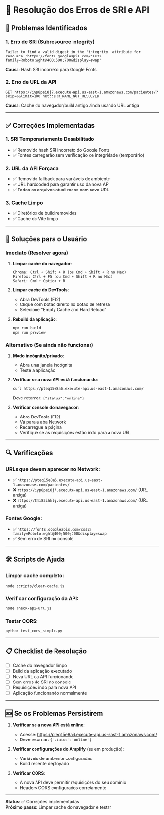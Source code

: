 # 🔧 Resolução dos Erros de SRI e API

## 🚨 **Problemas Identificados**

### **1. Erro de SRI (Subresource Integrity)**
```
Failed to find a valid digest in the 'integrity' attribute for resource 'https://fonts.googleapis.com/css2?family=Roboto:wght@400;500;700&display=swap'
```

**Causa**: Hash SRI incorreto para Google Fonts

### **2. Erro de URL da API**
```
GET https://iyp8pei8j7.execute-api.us-east-1.amazonaws.com/pacientes/?skip=0&limit=100 net::ERR_NAME_NOT_RESOLVED
```

**Causa**: Cache do navegador/build antigo ainda usando URL antiga

---

## ✅ **Correções Implementadas**

### **1. SRI Temporariamente Desabilitado**
- ✅ Removido hash SRI incorreto do Google Fonts
- ✅ Fontes carregarão sem verificação de integridade (temporário)

### **2. URL da API Forçada**
- ✅ Removido fallback para variáveis de ambiente
- ✅ URL hardcoded para garantir uso da nova API
- ✅ Todos os arquivos atualizados com nova URL

### **3. Cache Limpo**
- ✅ Diretórios de build removidos
- ✅ Cache do Vite limpo

---

## 🚀 **Soluções para o Usuário**

### **Imediato (Resolver agora)**

1. **Limpar cache do navegador**:
   ```
   Chrome: Ctrl + Shift + R (ou Cmd + Shift + R no Mac)
   Firefox: Ctrl + F5 (ou Cmd + Shift + R no Mac)
   Safari: Cmd + Option + R
   ```

2. **Limpar cache do DevTools**:
   - Abra DevTools (F12)
   - Clique com botão direito no botão de refresh
   - Selecione "Empty Cache and Hard Reload"

3. **Rebuild da aplicação**:
   ```bash
   npm run build
   npm run preview
   ```

### **Alternativo (Se ainda não funcionar)**

1. **Modo incógnito/privado**:
   - Abra uma janela incógnita
   - Teste a aplicação

2. **Verificar se a nova API está funcionando**:
   ```bash
   curl https://pteq15e8a6.execute-api.us-east-1.amazonaws.com/
   ```
   Deve retornar: `{"status":"online"}`

3. **Verificar console do navegador**:
   - Abra DevTools (F12)
   - Vá para a aba Network
   - Recarregue a página
   - Verifique se as requisições estão indo para a nova URL

---

## 🔍 **Verificações**

### **URLs que devem aparecer no Network**:
- ✅ `https://pteq15e8a6.execute-api.us-east-1.amazonaws.com/pacientes/`
- ❌ `https://iyp8pei8j7.execute-api.us-east-1.amazonaws.com/` (URL antiga)
- ❌ `https://84i83ihklg.execute-api.us-east-1.amazonaws.com/` (URL antiga)

### **Fontes Google**:
- ✅ `https://fonts.googleapis.com/css2?family=Roboto:wght@400;500;700&display=swap`
- ✅ Sem erro de SRI no console

---

## 🛠️ **Scripts de Ajuda**

### **Limpar cache completo**:
```bash
node scripts/clear-cache.js
```

### **Verificar configuração da API**:
```bash
node check-api-url.js
```

### **Testar CORS**:
```bash
python test_cors_simple.py
```

---

## 📋 **Checklist de Resolução**

- [ ] Cache do navegador limpo
- [ ] Build da aplicação executado
- [ ] Nova URL da API funcionando
- [ ] Sem erros de SRI no console
- [ ] Requisições indo para nova API
- [ ] Aplicação funcionando normalmente

---

## 🆘 **Se os Problemas Persistirem**

1. **Verificar se a nova API está online**:
   - Acesse: https://pteq15e8a6.execute-api.us-east-1.amazonaws.com/
   - Deve retornar: `{"status":"online"}`

2. **Verificar configurações do Amplify** (se em produção):
   - Variáveis de ambiente configuradas
   - Build recente deployado

3. **Verificar CORS**:
   - A nova API deve permitir requisições do seu domínio
   - Headers CORS configurados corretamente

---

**Status**: ✅ Correções implementadas  
**Próximo passo**: Limpar cache do navegador e testar

